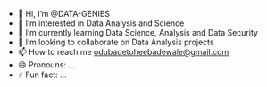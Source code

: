- 👋 Hi, I’m @DATA-GENIES
- 👀 I’m interested in Data Analysis and Science
- 🌱 I’m currently learning Data Science, Analysis  and Data Security
- 💞️ I’m looking to collaborate on Data Analysis projects
- 📫 How to reach me odubadetoheebadewale@gmail.com
- 😄 Pronouns: ...
- ⚡ Fun fact: ...

<!---
DATA-GENIES/DATA-GENIES is a ✨ special ✨ repository because its `README.md` (this file) appears on your GitHub profile.
You can click the Preview link to take a look at your changes.
--->

